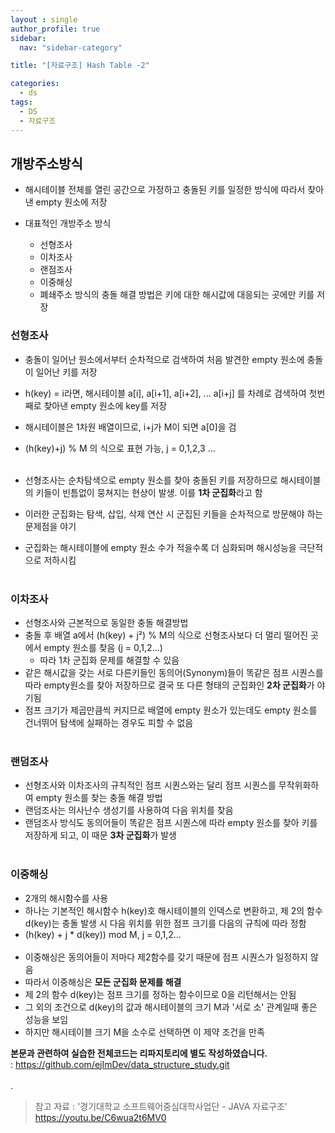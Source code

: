 ```yaml
---
layout : single
author_profile: true
sidebar: 
  nav: "sidebar-category"

title: "[자료구조] Hash Table -2"

categories:
  - ds
tags:
  - DS
  - 자료구조
---
```


## 개방주소방식
- 해시테이블 전체를 열린 공간으로 가정하고 충돌된 키를 일정한 방식에 따라서 찾아낸 empty 원소에 저장

- 대표적인 개방주소 방식
	- 선형조사
	- 이차조사
	- 랜점조사
	- 이중해싱
	- 폐쇄주소 방식의 충돌 해결 방법은 키에 대한 해시값에 대응되는 곳에만 키를 저장

### 선형조사
- 충돌이 일어난 원소에서부터 순차적으로 검색하여 처음 발견한 empty 원소에 충돌이 일어난 키를 저장<br>
- h(key) = i라면, 해시테이블 a[i], a[i+1], a[i+2], ... a[i+j] 를 차례로 검색하여 첫번째로 찾아낸 empty 원소에 key를 저장<br>
- 해시테이블은 1차원 배열이므로, i+j가 M이 되면 a[0]을 검<br>
- (h(key)+j) % M 의 식으로 표현 가능, j = 0,1,2,3 ...<br><br>

- 선형조사는 순차탐색으로 empty 원소를 찾아 충돌된 키를 저장하므로 해시테이블의 키들이 빈틈없이 뭉쳐지는 현상이 발생. 이를 **1차 군집화**라고 함<br>
- 이러한 군집화는 탐색, 삽입, 삭제 연산 시 군집된 키들을 순차적으로 방문해야 하는 문제점을 야기<br>
- 군집화는 해시테이블에 empty 원소 수가 적을수록 더 심화되며 해시성능을 극단적으로 저하시킴<br><br>

### 이차조사 
- 선형조사와 근본적으로 동일한 충돌 해결방법<br>
- 충돌 후 배열 a에서 (h(key) + j²) % M의 식으로 선형조사보다 더 멀리 떨어진 곳에서 empty 원소를 찾음 (j = 0,1,2...) <br>
	- 따라 1차 군집화 문제를 해결할 수 있음<br>
- 같은 해시값을 갖는 서로 다른키들인 동의어(Synonym)들이 똑같은 점프 시퀀스를 따라 empty원소를 찾아 저장하므로 결국 또 다른 형태의 군집화인 **2차 군집화**가 야기됨<br>
- 점프 크기가 제곱만큼씩 커지므로 배열에 empty 원소가 있는데도 empty 원소를 건너뛰어 탐색에 실패하는 경우도 피할 수 없음<br><br>

### 랜덤조사
- 선형조사와 이차조사의 규칙적인 점프 시퀀스와는 달리 점프 시퀀스를 무작위화하여 empty 원소를 찾는 충돌 해결 방법<br>
- 랜덤조사는 의사난수 생성기를 사용하여 다음 위치를 찾음<br>
- 랜덤조사 방식도 동의어들이 똑같은 점프 시퀀스에 따라 empty 원소를 찾아 키를 저장하게 되고, 이 때문 **3차 군집화**가 발생<br><br>

### 이중해싱
- 2개의 해시함수를 사용<br>
- 하나는 기본적인 해시함수 h(key)호 해시테이블의 인덱스로 변환하고, 제 2의 함수 d(key)는 충돌 발생 시 다음 위치를 위한 점프 크기를 다음의 규칙에 따라 정함<br>
- (h(key) + j * d(key)) mod M, j = 0,1,2...<br><br>
- 이중해싱은 동의어들이 저마다 제2함수를 갖기 때문에 점프 시퀀스가 일정하지 않음<br>
- 따라서 이중해싱은 **모든 군집화 문제를 해결**<br>
- 제 2의 함수 d(key)는 점프 크기를 정하는 함수이므로 0을 리턴해서는 안됨<br>
- 그 외의 조건으로 d(key)의 값과 해시테이블의 크기 M과 '서로 소' 관계일때 좋은 성능을 보임<br>
- 하지만 해시테이블 크기 M을 소수로 선택하면 이 제약 조건을 만족<br>

**본문과 관련하여 실습한 전체코드는 리파지토리에 별도 작성하였습니다.**<br>
: https://github.com/ejImDev/data_structure_study.git<br><br>.

> 참고 자료 : '경기대학교 소프트웨어중심대학사업단 - JAVA 자료구조' https://youtu.be/C6wua2t6MV0
